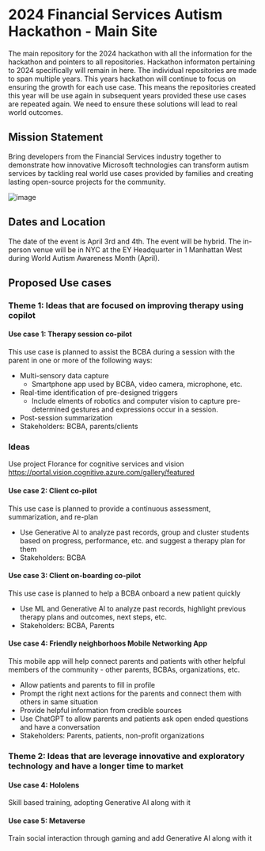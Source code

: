 # 2024 Financial Services Autism Hackathon - Main Site

The main repository for the 2024 hackathon with all the information for the hackathon and pointers to all repositories. Hackathon informaton pertaining to 2024 specifically will remain in here. The individual repositories are made to span multiple years. This years hackathon will continue to focus on ensuring the growth for each use case. This means the repositories created this year will be use again in subsequent years provided these use cases are repeated again. We need to ensure these solutions will lead to real world outcomes.

## Mission Statement
Bring developers from the Financial Services industry together to demonstrate how innovative Microsoft technologies can transform autism services by tackling real world use cases provided by families and creating lasting open-source projects for the community.

![image](https://user-images.githubusercontent.com/4500512/212386856-50328c9e-3699-4aec-8c68-6d889e043c05.png)

## Dates and Location
The date of the event is April 3rd and 4th. The event will be hybrid. The in-person venue will be in NYC at the EY Headquarter in 1 Manhattan West during World Autism Awareness Month (April).

## Proposed Use cases

### Theme 1: Ideas that are focused on improving therapy using copilot

#### Use case 1: Therapy session co-pilot
This use case is planned to assist the BCBA during a session with the parent in one or more of the following ways:
* Multi-sensory data capture
  * Smartphone app used by BCBA, video camera, microphone, etc.
* Real-time identification of pre-designed triggers
  * Include elments of robotics and computer vision to capture pre-determined gestures and expressions occur in a session.
* Post-session summarization
* Stakeholders: BCBA, parents/clients

### Ideas
Use project Florance for cognitive services and vision https://portal.vision.cognitive.azure.com/gallery/featured

#### Use case 2: Client co-pilot
This use case is planned to provide a continuous assessment, summarization, and re-plan
* Use Generative AI to analyze past records, group and cluster students based on progress, performance, etc. and suggest a therapy plan for them
* Stakeholders: BCBA

#### Use case 3: Client on-boarding co-pilot
This use case is planned to help a BCBA onboard a new patient quickly
* Use ML and Generative AI to analyze past records, highlight previous therapy plans and outcomes, next steps, etc.
* Stakeholders: BCBA, Parents

#### Use case 4: Friendly neighborhoos Mobile Networking App
This mobile app will help connect parents and patients with other helpful members of the community - other parents, BCBAs, organizations, etc.
* Allow patients and parents to fill in profile
* Prompt the right next actions for the parents and connect them with others in same situation
* Provide helpful information from credible sources
* Use ChatGPT to allow parents and patients ask open ended questions and have a conversation
* Stakeholders: Parents, patients, non-profit organizations

### Theme 2: Ideas that are leverage innovative and exploratory technology and have a longer time to market

#### Use case 4: Hololens
Skill based training, adopting Generative AI along with it

#### Use case 5: Metaverse
Train social interaction through gaming and add Generative AI along with it
